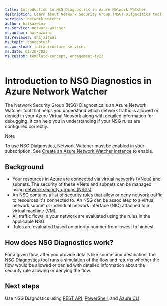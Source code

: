 ```yaml
---
title: Introduction to NSG Diagnostics in Azure Network Watcher
description: Learn about Network Security Group (NSG) Diagnostics tool in Azure Network Watcher
services: network-watcher
author: halkazwini
ms.service: network-watcher
ms.author: halkazwini
ms.reviewer: shijaiswal
ms.topic: conceptual
ms.workload: infrastructure-services
ms.date: 01/20/2023
ms.custom: template-concept, engagement-fy23
---
```


# Introduction to NSG Diagnostics in Azure Network Watcher

The Network Security Group (NSG) Diagnostics is an Azure Network Watcher tool that helps you understand which network traffic is allowed or denied in your Azure Virtual Network along with detailed information for debugging. It can help you in understanding if your NSG rules are configured correctly. 

> [!NOTE]
> To use NSG Diagnostics, Network Watcher must be enabled in your subscription. See [Create an Azure Network Watcher instance](./network-watcher-create.md) to enable.

## Background

- Your resources in Azure are connected via [virtual networks (VNets)](../virtual-network/virtual-networks-overview.md) and subnets. The security of these VNets and subnets can be managed using [network security groups (NSGs)](../virtual-network/network-security-groups-overview.md).
- An NSG contains a list of [security rules](../virtual-network/network-security-groups-overview.md#security-rules) that allow or deny network traffic to resources it's connected to. An NSG can be associated to a virtual network subnet or individual network interface (NIC) attached to a virtual machine (VM). 
- All traffic flows in your network are evaluated using the rules in the applicable NSG.
- Rules are evaluated based on priority number from lowest to highest.

## How does NSG Diagnostics work? 

For a given flow, after you provide details like source and destination, the NSG Diagnostics tool runs a simulation of the flow and returns whether the flow would be allowed or denied with detailed information about the security rule allowing or denying the flow.

## Next steps

Use NSG Diagnostics using [REST API](/rest/api/network-watcher/networkwatchers/getnetworkconfigurationdiagnostic), [PowerShell](/powershell/module/az.network/invoke-aznetworkwatchernetworkconfigurationdiagnostic), and [Azure CLI](/cli/azure/network/watcher#az-network-watcher-run-configuration-diagnostic).